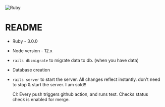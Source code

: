 ![Ruby](https://github.com/ilamparithiNatarajan/rails-blog/workflows/Ruby/badge.svg)

# README


* Ruby - 3.0.0

* Node version - 12.x

* `rails db:migrate` to migrate data to db. (when you have data) 

* Database creation

* `rails server` to start the server. All changes reflect instantly. don't need to
stop & start the server. I am sold!!




  CI:
    Every push triggers github action, and runs test. Checks status check is enabled for merge.

